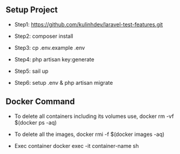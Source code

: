## Setup Project

- Step1: https://github.com/kulinhdev/laravel-test-features.git

- Step2: composer install

- Step3: cp .env.example .env

- Step4: php artisan key:generate

- Step5: sail up

- Step6: setup .env & php artisan migrate

## Docker Command

- To delete all containers including its volumes use,
    docker rm -vf $(docker ps -aq)

- To delete all the images,
    docker rmi -f $(docker images -aq)

- Exec container
    docker exec -it container-name sh
